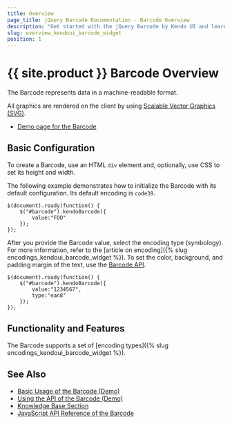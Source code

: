 ```yaml
---
title: Overview
page_title: jQuery Barcode Documentation - Barcode Overview
description: "Get started with the jQuery Barcode by Kendo UI and learn how to create, initialize, and enable the component."
slug: overview_kendoui_barcode_widget
position: 1
---
```


# {{ site.product }} Barcode Overview

The Barcode represents data in a machine-readable format.

All graphics are rendered on the client by using [Scalable Vector Graphics (SVG)](https://www.w3.org/Graphics/SVG/).

* [Demo page for the Barcode](https://demos.telerik.com/kendo-ui/barcode/index)

## Basic Configuration

To create a Barcode, use an HTML `div` element and, optionally, use CSS to set its height and width.

<div id="barcode"></div>

The following example demonstrates how to initialize the Barcode with its default configuration. Its default encoding is `code39`.

    $(document).ready(function() {
        $("#barcode").kendoBarcode({
            value:"FOO"
        });
    });

After you provide the Barcode value, select the encoding type (symbology). For more information, refer to the [article on encoding]({% slug encodings_kendoui_barcode_widget %}). To set the color, background, and padding margin of the text, use the [Barcode API](/api/javascript/dataviz/ui/barcode).

    $(document).ready(function() {
        $("#barcode").kendoBarcode({
            value:"1234567",
            type:"ean8"
        });
    });

## Functionality and Features  

The Barcode supports a set of [encoding types]({% slug encodings_kendoui_barcode_widget %}).

## See Also

* [Basic Usage of the Barcode (Demo)](https://demos.telerik.com/kendo-ui/barcode/index)
* [Using the API of the Barcode (Demo)](https://demos.telerik.com/kendo-ui/barcode/api)
* [Knowledge Base Section](/knowledge-base)
* [JavaScript API Reference of the Barcode](/api/javascript/dataviz/ui/barcode)
